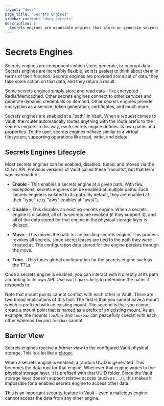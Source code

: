 ```yaml
---
layout: "docs"
page_title: "Secrets Engines"
sidebar_current: "docs-secrets"
description: |-
  Secrets engines are mountable engines that store or generate secrets in Vault.
---
```


# Secrets Engines

Secrets engines are components which store, generate, or encrypt data. Secrets
engines are incredibly flexible, so it is easiest to think about them in terms
of their function. Secrets engines are provided some set of data, they take some
action on that data, and they return a result.

Some secrets engines simply store and read data - like encrypted
Redis/Memcached. Other secrets engines connect to other services and generate
dynamic credentials on demand. Other secrets engines provide encryption as a
service, token generation, certificates, and much more.

Secrets engines are enabled at a "path" in Vault. When a request comes to Vault,
the router automatically routes anything with the route prefix to the secrets
engine. In this way, each secrets engine defines its own paths and properties.
To the user, secrets engines behave similar to a virtual filesystem, supporting
operations like read, write, and delete.

## Secrets Engines Lifecycle

Most secrets engines can be enabled, disabled, tuned, and moved via the CLI or
API. Previous versions of Vault called these "mounts", but that term was
overloaded.

- **Enable** - This enables a secrets engine at a given path. With few
  exceptions, secrets engines can be enabled at multiple paths. Each secrets
  engine is isolated to its path. By default, they are enabled at their "type"
  (e.g. "aws" enables at "aws/").

- **Disable** - This disables an existing secrets engine. When a secrets engine
  is disabled, all of its secrets are revoked (if they support it), and all of
  the data stored for that engine in the physical storage layer is deleted.

- **Move** - This moves the path for an existing secrets engine. This process
  revokes all secrets, since secret leases are tied to the path they were
  created at. The configuration data stored for the engine persists through the
  move.

- **Tune** - This tunes global configuration for the secrets engine such as the
  TTLs.

Once a secrets engine is enabled, you can interact with it directly at its path
according to its own API. Use `vault path-help` to determine the paths it
responds to.

Note that mount points cannot conflict with each other in Vault. There are
two broad implications of this fact. The first is that you cannot have
a mount which is prefixed with an existing mount. The second is that you
cannot create a mount point that is named as a prefix of an existing mount.
As an example, the mounts `foo/bar` and `foo/baz` can peacefully coexist
with each other whereas `foo` and `foo/baz` cannot

## Barrier View

Secrets engines receive a _barrier view_ to the configured Vault physical
storage. This is a lot like a [chroot](https://en.wikipedia.org/wiki/Chroot).

When a secrets engine is enabled, a random UUID is generated. This becomes the
data root for that engine. Whenever that engine writes to the physical storage
layer, it is prefixed with that UUID folder. Since the Vault storage layer
doesn't support relative access (such as `../`), this makes it impossible for a
enabled secrets engine to access other data.

This is an important security feature in Vault - even a malicious engine
cannot access the data from any other engine.
